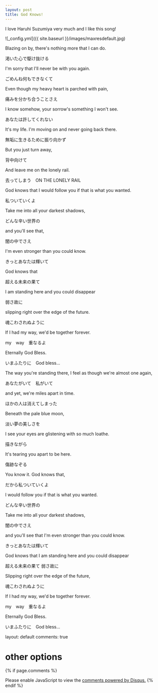 ```yaml
---
layout: post
title: God Knows!
---
```


I love Haruhi Suzumiya very much and I like this song!

![_config.yml]({{ site.baseurl }}/images/maxresdefault.jpg)

Blazing on by, there's nothing more that I can do.

渇いた心で駆け抜ける

I'm sorry that I'll never be with you again.

ごめんね何もできなくて

Even though my heavy heart is parched with pain,

痛みを分かち合うことさえ

I know somehow, your sorrow's something I won't see.

あなたは許してくれない

It's my life. I'm moving on and never going back there.

無垢に生きるために振り向かず

But you just turn away,

背中向けて

And leave me on the lonely rail.

去ってしまう　ON THE LONELY RAIL



God knows that I would follow you if that is what you wanted.

私ついていくよ

Take me into all your darkest shadows,

どんな辛い世界の

and you'll see that,

闇の中でさえ

I'm even stronger than you could know.

きっとあなたは輝いて

God knows that

超える未来の果て

I am standing here and you could disappear

弱さ故に

slipping right over the edge of the future.

魂こわされぬように

If I had my way, we'd be together forever.

my　way　重なるよ

Eternally God Bless.

いまふたりに　God bless...



The way you're standing there, I feel as though we're almost one again,

あなたがいて　私がいて

and yet, we're miles apart in time.

ほかの人は消えてしまった

Beneath the pale blue moon,

淡い夢の美しさを

I see your eyes are glistening with so much loathe.

描きながら

It's tearing you apart to be here.

傷跡なぞる



You know it. God knows that,

だから私ついていくよ

I would follow you if that is what you wanted.

どんな辛い世界の

Take me into all your darkest shadows,

闇の中でさえ

and you'll see that I'm even stronger than you could know.

きっとあなたは輝いて

God knows that I am standing here and you could disappear

超える未来の果て 弱さ故に

Slipping right over the edge of the future,

魂こわされぬように

If I had my way, we'd be together forever.

my　way　重なるよ

Eternally God Bless.

いまふたりに　God bless...




layout: default
comments: true
# other options
{% if page.comments %}
<div id="disqus_thread"></div>
<script>
    /**
    *  RECOMMENDED CONFIGURATION VARIABLES: EDIT AND UNCOMMENT THE SECTION BELOW TO INSERT DYNAMIC VALUES FROM YOUR PLATFORM OR CMS.
    *  LEARN WHY DEFINING THESE VARIABLES IS IMPORTANT: https://disqus.com/admin/universalcode/#configuration-variables    */
    /*
    var disqus_config = function () {
    this.page.url = https://charliedn.github.io/Hello-World/;  // Replace PAGE_URL with your page's canonical URL variable
    this.page.identifier = CharlieDn; // Replace PAGE_IDENTIFIER with your page's unique identifier variable
    };
    */
    (function() { // DON'T EDIT BELOW THIS LINE
    var d = document, s = d.createElement('script');
    s.src = 'https://charliedn.disqus.com/embed.js';
    s.setAttribute('data-timestamp', +new Date());
    (d.head || d.body).appendChild(s);
    })();
</script>
<noscript>Please enable JavaScript to view the <a href="https://disqus.com/?ref_noscript">comments powered by Disqus.</a></noscript>
{% endif %}
